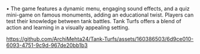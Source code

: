 •	The game features a dynamic menu, engaging sound effects, and a quiz mini-game on famous monuments, adding an educational twist. Players can test their knowledge between tank battles. Tank Turfs offers a blend of action and learning in a visually appealing setting.


https://github.com/ArchiMehta24/Tank-Turfs/assets/160386503/6d9ce010-6093-4751-9c9d-967de20bb1b3


